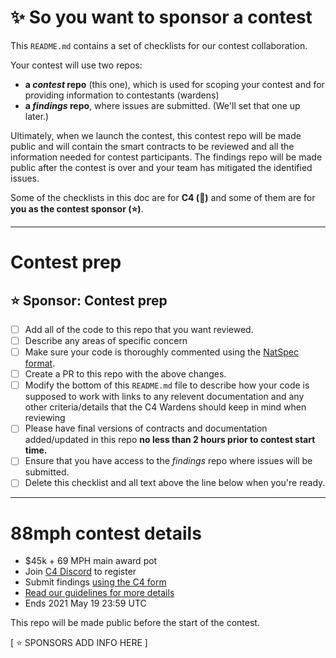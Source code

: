 # ✨ So you want to sponsor a contest

This `README.md` contains a set of checklists for our contest collaboration.

Your contest will use two repos: 
- **a _contest_ repo** (this one), which is used for scoping your contest and for providing information to contestants (wardens)
- **a _findings_ repo**, where issues are submitted. (We'll set that one up later.) 

Ultimately, when we launch the contest, this contest repo will be made public and will contain the smart contracts to be reviewed and all the information needed for contest participants. The findings repo will be made public after the contest is over and your team has mitigated the identified issues.

Some of the checklists in this doc are for **C4 (🐺)** and some of them are for **you as the contest sponsor (⭐️)**.

---

# Contest prep

## ⭐️ Sponsor: Contest prep
- [ ] Add all of the code to this repo that you want reviewed.
- [ ] Describe any areas of specific concern
- [ ] Make sure your code is thoroughly commented using the [NatSpec format](https://docs.soliditylang.org/en/v0.5.10/natspec-format.html#natspec-format).
- [ ] Create a PR to this repo with the above changes.
- [ ] Modify the bottom of this `README.md` file to describe how your code is supposed to work with links to any relevent documentation and any other criteria/details that the C4 Wardens should keep in mind when reviewing
- [ ] Please have final versions of contracts and documentation added/updated in this repo **no less than 2 hours prior to contest start time.**
- [ ] Ensure that you have access to the _findings_ repo where issues will be submitted.
- [ ] Delete this checklist and all text above the line below when you're ready.

---

# 88mph contest details
- $45k + 69 MPH main award pot
- Join [C4 Discord](https://discord.gg/EY5dvm3evD) to register
- Submit findings [using the C4 form](https://c4-88mph.netlify.app/)
- [Read our guidelines for more details](https://code423n4.com/compete)
- Ends 2021 May 19 23:59 UTC

This repo will be made public before the start of the contest.

[ ⭐️ SPONSORS ADD INFO HERE ]
